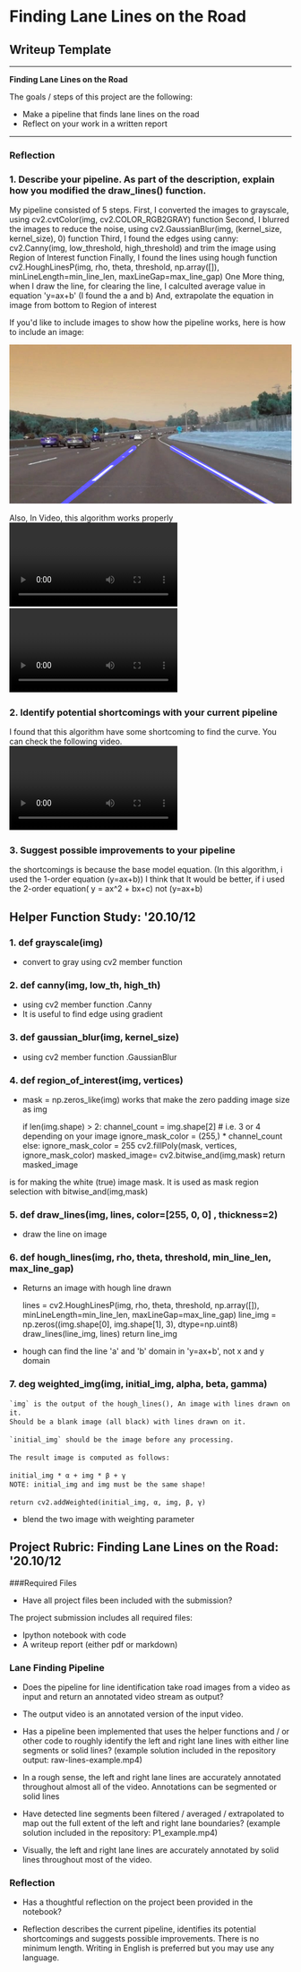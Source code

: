 # **Finding Lane Lines on the Road** 

## Writeup Template


---

**Finding Lane Lines on the Road**

The goals / steps of this project are the following:
* Make a pipeline that finds lane lines on the road
* Reflect on your work in a written report


[//]: # (Image References)

[image1]: ./test_images_output/_solidWhiteCurve.jpg "my work on image"
[video1]: ./test_videos_output/_solidYellowLeft.mp4 "my work on video"
[video2]: ./test_videos_output/_solidWhiteRight.mp4 "my work on video"
[video3]: ./test_videos_output/_challenge.mp4 "challenge on video"
---


### Reflection

### 1. Describe your pipeline. As part of the description, explain how you modified the draw_lines() function.

My pipeline consisted of 5 steps. 
First, I converted the images to grayscale, using cv2.cvtColor(img, cv2.COLOR_RGB2GRAY) function
Second, I blurred the images to reduce the noise, using cv2.GaussianBlur(img, (kernel_size, kernel_size), 0) function
Third, I found the edges using canny: cv2.Canny(img, low_threshold, high_threshold) and trim the image using Region of Interest function 
Finally, I found the lines using hough function cv2.HoughLinesP(img, rho, theta, threshold, np.array([]), minLineLength=min_line_len, maxLineGap=max_line_gap)
One More thing, when I draw the line, for clearing the line, I calculted average value in equation 'y=ax+b' (I found the a and b)
And, extrapolate the equation in image from bottom to Region of interest

If you'd like to include images to show how the pipeline works, here is how to include an image: 

![alt text][image1]

Also, In Video, this algorithm works properly
![alt text][video1]
![alt text][video2]

### 2. Identify potential shortcomings with your current pipeline

I found that this algorithm have some shortcoming to find the curve.
You can check the following video.
![alt text][video3] 

### 3. Suggest possible improvements to your pipeline

the shortcomings is because the base model equation. (In this algorithm, i used the 1-order equation (y=ax+b))
I think that It would be better, if i used the 2-order equation( y = ax^2 + bx+c) not (y=ax+b) 


## Helper Function Study: '20.10/12

### 1. def grayscale(img)
* convert to gray using cv2 member function

### 2. def canny(img, low_th, high_th)
* using cv2 member function .Canny
* It is useful to find edge using gradient

### 3. def gaussian_blur(img, kernel_size)
* using cv2 member function .GaussianBlur

### 4. def region_of_interest(img, vertices)
* mask = np.zeros_like(img) works that make the zero padding image size as img

	if len(img.shape) > 2:
		channel_count = img.shape[2]  # i.e. 3 or 4 depending on your image
		ignore_mask_color = (255,) * channel_count
	    else:
		ignore_mask_color = 255
	cv2.fillPoly(mask, vertices, ignore_mask_color)
	masked_image= cv2.bitwise_and(img,mask)
	return masked_image

is for making the white (true) image mask. It is used as mask region selection with bitwise_and(img,mask)

### 5. def draw_lines(img, lines, color=[255, 0, 0] , thickness=2)
* draw the line on image

### 6. def hough_lines(img, rho, theta, threshold, min_line_len, max_line_gap)
* Returns an image with hough line drawn

	lines = cv2.HoughLinesP(img, rho, theta, threshold, np.array([]), minLineLength=min_line_len, maxLineGap=max_line_gap)
	    line_img = np.zeros((img.shape[0], img.shape[1], 3), dtype=np.uint8)
	    draw_lines(line_img, lines)
	    return line_img

* hough can find the line 'a' and 'b' domain in 'y=ax+b', not x and y domain

### 7. deg weighted_img(img, initial_img, alpha, beta, gamma) 

    `img` is the output of the hough_lines(), An image with lines drawn on it.
    Should be a blank image (all black) with lines drawn on it.
    
    `initial_img` should be the image before any processing.
    
    The result image is computed as follows:
    
    initial_img * α + img * β + γ
    NOTE: initial_img and img must be the same shape!
    
    return cv2.addWeighted(initial_img, α, img, β, γ)

* blend the two image with weighting parameter



## Project Rubric: Finding Lane Lines on the Road: '20.10/12

###Required Files

- Have all project files been included with the submission?

The project submission includes all required files:
* Ipython notebook with code
* A writeup report (either pdf or markdown)


### Lane Finding Pipeline

- Does the pipeline for line identification take road images from a video as input and return an annotated video stream as output?
* The output video is an annotated version of the input video.

- Has a pipeline been implemented that uses the helper functions and / or other code to roughly identify the left and right lane lines with either line segments or solid lines? (example solution included in the repository output: raw-lines-example.mp4)
* In a rough sense, the left and right lane lines are accurately annotated throughout almost all of the video. Annotations can be segmented or solid lines

- Have detected line segments been filtered / averaged / extrapolated to map out the full extent of the left and right lane boundaries? (example solution included in the repository: P1_example.mp4)
* Visually, the left and right lane lines are accurately annotated by solid lines throughout most of the video.

### Reflection

- Has a thoughtful reflection on the project been provided in the notebook?
* Reflection describes the current pipeline, identifies its potential shortcomings and suggests possible improvements. There is no minimum length. Writing in English is preferred but you may use any language.



